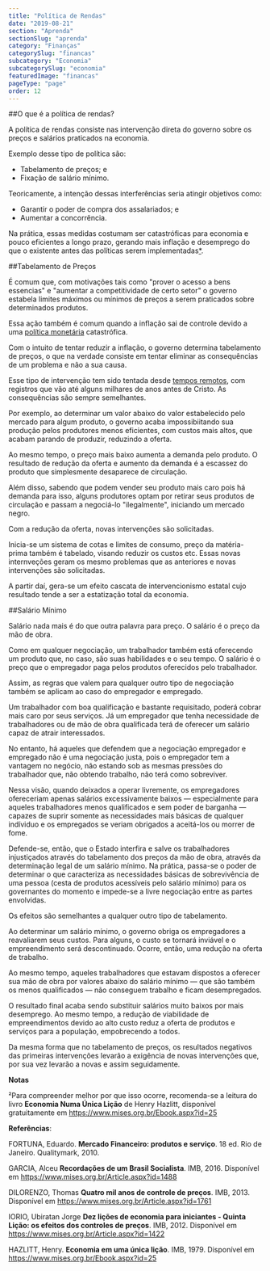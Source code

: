 ```yaml
---
title: "Política de Rendas"
date: "2019-08-21"
section: "Aprenda"
sectionSlug: "aprenda"
category: "Finanças"
categorySlug: "financas"
subcategory: "Economia"
subcategorySlug: "economia"
featuredImage: "financas"
pageType: "page"
order: 12
---
```


##O que é a política de rendas?

A política de rendas consiste nas intervenção direta do governo sobre os preços e salários praticados na economia.

Exemplo desse tipo de política são:

- Tabelamento de preços; e
- Fixação de salário mínimo.

Teoricamente, a intenção dessas interferências seria atingir objetivos como:

- Garantir o poder de compra dos assalariados; e
- Aumentar a concorrência.

Na prática, essas medidas costumam ser catastróficas para economia e pouco eficientes a longo prazo, gerando mais inflação e desemprego do que o existente antes das políticas serem implementadas[*](#nota1).

##Tabelamento de Preços

É comum que, com motivações tais como "prover o acesso a bens essencias" e "aumentar a competitividade de certo setor" o governo estabela limites máximos ou mínimos de preços a serem praticados sobre determinados produtos.

Essa ação também é comum quando a inflação sai de controle devido a uma [política monetária](/financas/economia/politica-monetaria) catastrófica.

Com o intuito de tentar reduzir a inflação, o governo determina tabelamento de preços, o que na verdade consiste em tentar eliminar as consequências de um problema e não a sua causa.

Esse tipo de intervenção tem sido tentada desde [tempos remotos](https://www.mises.org.br/Article.aspx?id=1761), com registros que vão até alguns milhares de anos antes de Cristo. As consequências são sempre semelhantes.

Por exemplo, ao determinar um valor abaixo do valor estabelecido pelo mercado para algum produto, o governo acaba impossibiitando sua produção pelos produtores menos eficientes, com custos mais altos, que acabam parando de produzir, reduzindo a oferta.

Ao mesmo tempo, o preço mais baixo aumenta a demanda pelo produto. O resultado de redução da oferta e aumento da demanda é a escassez do produto que simplesmente desaparece de circulação. 

Além disso, sabendo que podem vender seu produto mais caro pois há demanda para isso, alguns produtores optam por retirar seus produtos de circulação e passam a negociá-lo "ilegalmente", iniciando um mercado negro.

Com a redução da oferta, novas intervenções são solicitadas.

Inicia-se um sistema de cotas e limites de consumo, preço da matéria-prima também é tabelado, visando reduzir os custos etc. Essas novas internveções geram os mesmo problemas que as anteriores e novas intervenções são solicitadas.

A partir daí, gera-se um efeito cascata de intervencionismo estatal cujo resultado tende a ser a estatização total da economia.

##Salário Mínimo

Salário nada mais é do que outra palavra para preço. O salário é o preço da mão de obra.

Como em qualquer negociação, um trabalhador também está oferecendo um produto que, no caso, são suas habilidades e o seu tempo. O salário é o preço que o empregador paga pelos produtos oferecidos pelo trabalhador.

Assim, as regras que valem para qualquer outro tipo de negociação também se aplicam ao caso do empregador e empregado.

Um trabalhador com boa qualificação e bastante requisitado, poderá cobrar mais caro por seus serviços. Já um empregador que tenha necessidade de trabalhadores ou de mão de obra qualificada terá de oferecer um salário capaz de atrair interessados.

No entanto, há aqueles que defendem que a negociação empregador e empregado não é uma negociação justa, pois o empregador tem a vantagem no negócio, não estando sob as mesmas pressões do trabalhador que, não obtendo trabalho, não terá como sobreviver. 

Nessa visão, quando deixados a operar livremente, os empregadores ofereceriam apenas salários excessivamente baixos — especialmente para aqueles trabalhadores menos qualificados e sem poder de barganha — capazes de suprir somente as necessidades mais básicas de qualquer indíviduo e os empregados se veriam obrigados a aceitá-los ou morrer de fome.

Defende-se, então, que o Estado interfira e salve os trabalhadores injustiçados através do tabelamento dos preços da mão de obra, através da determinação legal de um salário mínimo. Na prática, passa-se o poder de determinar o que caracteriza as necessidades básicas de sobrevivência de uma pessoa (cesta de produtos acessíveis pelo salário mínimo) para os governantes do momento e impede-se a livre negociação entre as partes envolvidas.

Os efeitos são semelhantes a qualquer outro tipo de tabelamento.

Ao determinar um salário mínimo, o governo obriga os empregadores a reavaliarem seus custos. Para alguns, o custo se tornará inviável e o empreendimento será descontinuado. Ocorre, então, uma redução na oferta de trabalho.

Ao mesmo tempo, aqueles trabalhadores que estavam dispostos a oferecer sua mão de obra por valores abaixo do salário mínimo — que são também os menos qualificados — não conseguem trabalho e ficam desempregados.

O resultado final acaba sendo substituir salários muito baixos por mais desemprego. Ao mesmo tempo, a redução de viabilidade de empreendimentos devido ao alto custo reduz a oferta de produtos e serviços para a população, empobrecendo a todos.

Da mesma forma que no tabelamento de preços, os resultados negativos das primeiras intervenções levarão a exigência de novas intervenções que, por sua vez levarão a novas e assim seguidamente.


<div class="referencias">

**Notas**

<p id="nota1">²Para compreender melhor por que isso ocorre, recomenda-se a leitura do livro <strong>Economia Numa Única Lição</strong> de Henry Hazlitt, disponível gratuitamente em <a href="https://www.mises.org.br/Ebook.aspx?id=25">https://www.mises.org.br/Ebook.aspx?id=25</a> </p>

**Referências**:

<p id="1">FORTUNA, Eduardo. <strong>Mercado Financeiro: produtos e serviço</strong>. 18 ed. Rio de Janeiro. Qualitymark, 2010.</p>
<p id="2">GARCIA, Alceu <strong>Recordações de um Brasil Socialista</strong>. IMB, 2016. Disponível em <a href="https://www.mises.org.br/Article.aspx?id=1488">https://www.mises.org.br/Article.aspx?id=1488</a> </p>
<p id="3">DILORENZO, Thomas <strong>Quatro mil anos de controle de preços</strong>. IMB, 2013. Disponível em <a href="https://www.mises.org.br/Article.aspx?id=1761">https://www.mises.org.br/Article.aspx?id=1761</a> </p>
<p id="4">IORIO, Ubiratan Jorge <strong>Dez lições de economia para iniciantes - Quinta Lição: os efeitos dos controles de preços</strong>. IMB, 2012. Disponível em <a href="https://www.mises.org.br/Article.aspx?id=1422">https://www.mises.org.br/Article.aspx?id=1422</a> </p>
<p id="5">HAZLITT, Henry. <strong>Economia em uma única lição</strong>. IMB, 1979. Disponível em <a href="https://www.mises.org.br/Ebook.aspx?id=25">https://www.mises.org.br/Ebook.aspx?id=25</a> </p>

</div>